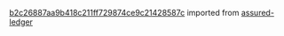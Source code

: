 [b2c26887aa9b418c211ff729874ce9c21428587c](https://github.com/insolar/assured-ledger/commit/b2c26887aa9b418c211ff729874ce9c21428587c) imported from [assured-ledger](https://github.com/insolar/assured-ledger)
